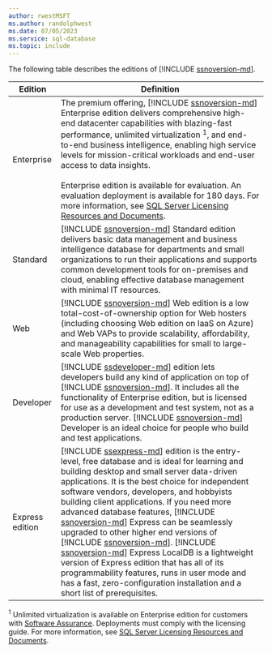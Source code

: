 ```yaml
---
author: rwestMSFT
ms.author: randolphwest
ms.date: 07/05/2023
ms.service: sql-database
ms.topic: include
---
```

The following table describes the editions of [!INCLUDE [ssnoversion-md](../ssnoversion-md.md)].

| Edition | Definition |
| --- | --- |
| Enterprise | The premium offering, [!INCLUDE [ssnoversion-md](../ssnoversion-md.md)] Enterprise edition delivers comprehensive high-end datacenter capabilities with blazing-fast performance, unlimited virtualization <sup>1</sup>, and end-to-end business intelligence, enabling high service levels for mission-critical workloads and end-user access to data insights. <br /><br /> Enterprise edition is available for evaluation. An evaluation deployment is available for 180 days. For more information, see [SQL Server Licensing Resources and Documents](https://www.microsoft.com/licensing/docs/view/SQL-Server). |
| Standard | [!INCLUDE [ssnoversion-md](../ssnoversion-md.md)] Standard edition delivers basic data management and business intelligence database for departments and small organizations to run their applications and supports common development tools for on-premises and cloud, enabling effective database management with minimal IT resources. |
| Web | [!INCLUDE [ssnoversion-md](../ssnoversion-md.md)] Web edition is a low total-cost-of-ownership option for Web hosters (including choosing Web edition on IaaS on Azure) and Web VAPs to provide scalability, affordability, and manageability capabilities for small to large-scale Web properties. |
| Developer | [!INCLUDE [ssdeveloper-md](../ssdeveloper-md.md)] edition lets developers build any kind of application on top of [!INCLUDE [ssnoversion-md](../ssnoversion-md.md)]. It includes all the functionality of Enterprise edition, but is licensed for use as a development and test system, not as a production server. [!INCLUDE [ssnoversion-md](../ssnoversion-md.md)] Developer is an ideal choice for people who build and test applications. |
| Express edition | [!INCLUDE [ssexpress-md](../ssexpress-md.md)] edition is the entry-level, free database and is ideal for learning and building desktop and small server data-driven applications. It is the best choice for independent software vendors, developers, and hobbyists building client applications. If you need more advanced database features, [!INCLUDE [ssnoversion-md](../ssnoversion-md.md)] Express can be seamlessly upgraded to other higher end versions of [!INCLUDE [ssnoversion-md](../ssnoversion-md.md)]. [!INCLUDE [ssnoversion-md](../ssnoversion-md.md)] Express LocalDB is a lightweight version of Express edition that has all of its programmability features, runs in user mode and has a fast, zero-configuration installation and a short list of prerequisites. |

<sup>1</sup> Unlimited virtualization is available on Enterprise edition for customers with [Software Assurance](https://www.microsoft.com/licensing/licensing-programs/software-assurance-default). Deployments must comply with the licensing guide. For more information, see [SQL Server Licensing Resources and Documents](https://www.microsoft.com/licensing/docs/view/SQL-Server).
